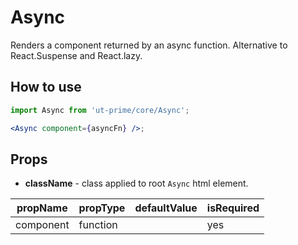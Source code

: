 # Async

Renders a component returned by an async function.
Alternative to React.Suspense and React.lazy.

## How to use

```jsx
import Async from 'ut-prime/core/Async';

<Async component={asyncFn} />;
```

## Props

- **className** - class applied to root `Async` html element.

| propName  | propType | defaultValue | isRequired |
| --------- | -------- | ------------ | ---------- |
| component | function |              | yes         |
